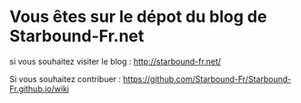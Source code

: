 # Vous êtes sur le dépot du blog de Starbound-Fr.net
si vous souhaitez visiter le blog : http://starbound-fr.net/

Si vous souhaitez contribuer : <https://github.com/Starbound-Fr/Starbound-Fr.github.io/wiki>
